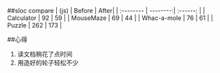 ##sloc compare
| (js)      |     Before |   After|
| :-------- | --------:| :------: |
| Calculator    |   92 |  59 |
| MouseMaze    |  69 |  44 |
| Whac-a-mole    |   76 |  61 |
| Puzzle    |   262 |  173 |


##心得
1. 读文档稍花了点时间
2. 用造好的轮子轻松不少